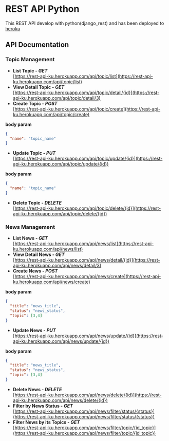 # REST API Python

This REST API develop with python(django_rest) and has been deployed to [heroku](https://www.heroku.com/)

## API Documentation
### Topic Management

* **List Topic - <i>GET</i>**<br>
[https://rest-api-ku.herokuapp.com/api/topic/list](https://rest-api-ku.herokuapp.com/api/topic/list)
* **View Detail Topic - <i>GET</i>**<br>
[https://rest-api-ku.herokuapp.com/api/topic/detail/{id}](https://rest-api-ku.herokuapp.com/api/topic/detail/3)
* **Create Topic - <i>POST</i>**<br>
[https://rest-api-ku.herokuapp.com/api/topic/create](https://rest-api-ku.herokuapp.com/api/topic/create)

**body param**
```json
{
  "name": "topic_name" 
}
```
* **Update Topic - <i>PUT</i>**<br>
[https://rest-api-ku.herokuapp.com/api/topic/update/{id}](https://rest-api-ku.herokuapp.com/api/topic/update/{id})

**body param**
```json
{
  "name": "topic_name" 
}
```
* **Delete Topic - <i>DELETE</i>**<br>
[https://rest-api-ku.herokuapp.com/api/topic/delete/{id}](https://rest-api-ku.herokuapp.com/api/topic/delete/{id})

### News Management

* **List News - <i>GET</i>**<br>
[https://rest-api-ku.herokuapp.com/api/news/list](https://rest-api-ku.herokuapp.com/api/news/list)
* **View Detail News - <i>GET</i>**<br>
[https://rest-api-ku.herokuapp.com/api/news/detail/{id}](https://rest-api-ku.herokuapp.com/api/news/detail/3)
* **Create News - <i>POST</i>**<br>
[https://rest-api-ku.herokuapp.com/api/news/create](https://rest-api-ku.herokuapp.com/api/news/create)

**body param**
```json
{
  "title": "news_title",
  "status": "news_status",
  "topic": [3,4] 
}
```
* **Update News - <i>PUT</i>**<br>
[https://rest-api-ku.herokuapp.com/api/news/update/{id}](https://rest-api-ku.herokuapp.com/api/news/update/{id})

**body param**
```json
{
  "title": "news_title",
  "status": "news_status",
  "topic": [3,4] 
}
```
* **Delete News - <i>DELETE</i>**<br>
[https://rest-api-ku.herokuapp.com/api/news/delete/{id}](https://rest-api-ku.herokuapp.com/api/news/delete/{id})
* **Filter by News Status - <i>GET</i>**<br>
[https://rest-api-ku.herokuapp.com/api/news/filter/status/{status}](https://rest-api-ku.herokuapp.com/api/news/filter/status/{status})
* **Filter News by its Topics - <i>GET</i>**<br>
[https://rest-api-ku.herokuapp.com/api/news/filter/topic/{id_topic}](https://rest-api-ku.herokuapp.com/api/news/filter/topic/{id_topic})